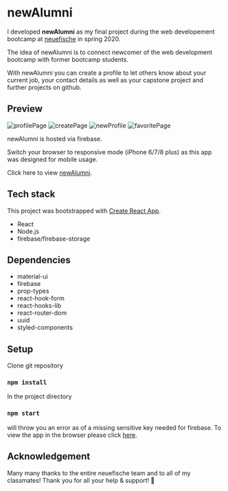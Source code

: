 # newAlumni

I developed **newAlumni** as my final project during the web developement bootcamp at [neuefische](https://www.neuefische.de/) in spring 2020.

The idea of newAlumni is to connect newcomer of the web development bootcamp with former bootcamp students.

With newAlumni you can create a profile to let others know about your current job, your contact details as well as your capstone project and further projects on github.

## Preview

![profilePage](src/imgsrc/app_profilePool.png)
![createPage](src/imgsrc/app_createNewProfile.png)
![newProfile](src/imgsrc/app_newProfile.png)
![favoritePage](src/imgsrc/app_favorites.png)

newAlumni is hosted via firebase.

Switch your browser to responsive mode (iPhone 6/7/8 plus) as this app was designed for mobile usage.

Click here to view [newAlumni](https://evas-project.firebaseapp.com).

## Tech stack

This project was bootstrapped with [Create React App](https://github.com/facebook/create-react-app).

- React
- Node.js
- firebase/firebase-storage

## Dependencies

- material-ui
- firebase
- prop-types
- react-hook-form
- react-hooks-lib
- react-router-dom
- uuid
- styled-components

## Setup

Clone git repository

### `npm install`

In the project directory

### `npm start`

will throw you an error as of a missing sensitive key needed for firebase. To view the app in the browser please click [here](https://evas-project.firebaseapp.com).

## Acknowledgement

Many many thanks to the entire neuefische team and to all of my classmates! Thank you for all your help & support! 💖

